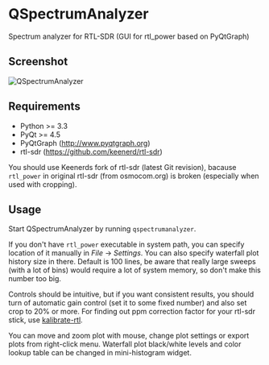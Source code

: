 QSpectrumAnalyzer
=================

Spectrum analyzer for RTL-SDR (GUI for rtl_power based on PyQtGraph)

Screenshot
----------

![QSpectrumAnalyzer](https://xmikos.github.io/qspectrumanalyzer/qspectrumanalyzer_screenshot.png)

Requirements
------------

- Python >= 3.3
- PyQt >= 4.5
- PyQtGraph (http://www.pyqtgraph.org)
- rtl-sdr (https://github.com/keenerd/rtl-sdr)

You should use Keenerds fork of rtl-sdr (latest Git revision),
bacause `rtl_power` in original rtl-sdr (from osmocom.org) is broken
(especially when used with cropping).

Usage
-----

Start QSpectrumAnalyzer by running `qspectrumanalyzer`.

If you don't have `rtl_power` executable in system path, you can specify
location of it manually in _File_ -> _Settings_. You can also specify waterfall
plot history size in there. Default is 100 lines, be aware that really large
sweeps (with a lot of bins) would require a lot of system memory, so don't make
this number too big.

Controls should be intuitive, but if you want consistent results, you should
turn of automatic gain control (set it to some fixed number) and also set
crop to 20% or more. For finding out ppm correction factor for your rtl-sdr
stick, use [kalibrate-rtl](https://github.com/steve-m/kalibrate-rtl).

You can move and zoom plot with mouse, change plot settings or export plots
from right-click menu. Waterfall plot black/white levels and color lookup
table can be changed in mini-histogram widget.
